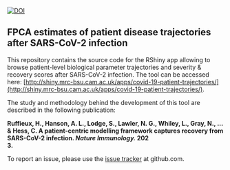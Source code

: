 [![DOI](https://zenodo.org/badge/416464724.svg)](https://zenodo.org/badge/latestdoi/416464724)

## FPCA estimates of patient disease trajectories after SARS-CoV-2 infection

This repository contains the source code for the RShiny app allowing to browse patient-level biological parameter trajectories and severity & recovery scores after SARS-CoV-2 infection. The tool can be accessed here: [http://shiny.mrc-bsu.cam.ac.uk/apps/covid-19-patient-trajectories/](http://shiny.mrc-bsu.cam.ac.uk/apps/covid-19-patient-trajectories/).

The study and methodology behind the development of this tool are described in the following publication:

**Ruffieux, H., Hanson, A. L., Lodge, S., Lawler, N. G., Whiley, L., Gray, N., ... & Hess, C. A patient-centric modelling framework captures recovery from SARS-CoV-2 infection. *Nature Immunology.* 202\
3.**

To report an issue, please use the [issue
tracker](https://github.com/hruffieux/covid-patient-trajectories/issues) at github.com.

